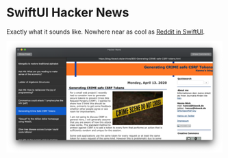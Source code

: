# SwiftUI Hacker News

Exactly what it sounds like. Nowhere near as cool as [Reddit in SwiftUI](https://github.com/carson-katri/reddit-swiftui).

<img src="screenshot.png" alt="A screenshot of an early version" />
